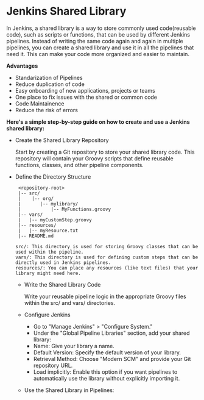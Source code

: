 # Jenkins Shared Library

In Jenkins, a shared library is a way to store commonly used code(reusable code), such as scripts or functions, that can be used by different Jenkins pipelines.
Instead of writing the same code again and again in multiple pipelines, you can create a shared library and use it in all the pipelines that need it. This can make your code more organized and easier to maintain.

**Advantages**

 - Standarization of Pipelines
 - Reduce duplication of code
 - Easy onboarding of new applications, projects or teams
 - One place to fix issues with the shared or common code
 - Code Maintainence
 - Reduce the risk of errors

**Here's a simple step-by-step guide on how to create and use a Jenkins shared library:**

 - Create the Shared Library Repository
   
   Start by creating a Git repository to store your shared library code. This repository will contain your Groovy scripts that define reusable functions, classes, and other pipeline components.
   
 - Define the Directory Structure
   
    ```
     <repository-root>
     |-- src/
     |    |-- org/
     |       |-- mylibrary/
     |           |-- MyFunctions.groovy
     |-- vars/
     |   |-- myCustomStep.groovy
     |-- resources/
     |   |-- myResource.txt
     |-- README.md
    
    ```
    
       src/: This directory is used for storing Groovy classes that can be used within the pipeline.
       vars/: This directory is used for defining custom steps that can be directly used in Jenkins pipelines.
       resources/: You can place any resources (like text files) that your library might need here.

   - Write the Shared Library Code

      Write your reusable pipeline logic in the appropriate Groovy files within the src/ and vars/ directories. 

   - Configure Jenkins
  
        - Go to "Manage Jenkins" > "Configure System."
        - Under the "Global Pipeline Libraries" section, add your shared library:
        - Name: Give your library a name.
        - Default Version: Specify the default version of your library.
        - Retrieval Method: Choose "Modern SCM" and provide your Git repository URL.
        - Load implicitly: Enable this option if you want pipelines to automatically use the library without explicitly importing it.

   - Use the Shared Library in Pipelines:

